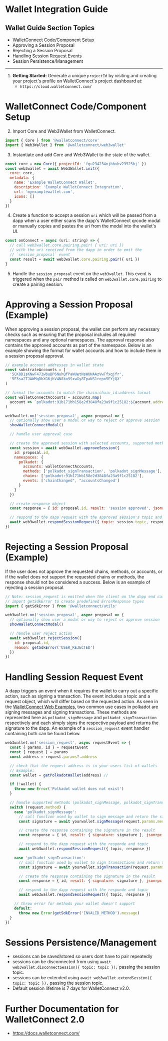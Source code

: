 # Wallet Integration Guide

## Wallet Guide Section Topics

- WalletConnect Code/Component Setup
- Approving a Session Proposal
- Rejecting a Session Proposal
- Handling Session Request Events
- Session Persistence/Management

---

1. **Getting Started:** Generate a unique `projectId` by visiting and creating your project's profile on WalletConnect's project dashboard at:
   - `https://cloud.walletconnect.com/`

# WalletConnect Code/Component Setup

2. Import Core and Web3Wallet from WalletConnect.

```js
import { Core } from '@walletconnect/core'
import { Web3Wallet } from '@walletconnect/web3wallet'
```

3. Instantiate and add Core and Web3Wallet to the state of the wallet.

```js
const core = new Core({ projectId: 'fgu234234njbhvhv23525bj' })
const web3wallet = await Web3Wallet.init({
  core: core,
  metadata: {
    name: 'Example WalletConnect Wallet',
    description: 'Example WalletConnect Integration',
    url: 'myexamplewallet.com',
    icons: []
  }
})
```

4. Create a function to accept a session `uri` which will be passed from a dapp when a user either scans the dapp's WalletConnect qrcode modal or manually copies and pastes the uri from the modal into the wallet's UI.

```js
const onConnect = async (uri: string) => {
  // call web3wallet.core.pairing.pair( { uri: uri })
  // with the uri received from the dapp in order to emit the
  // `session_proposal` event
  const result = await web3wallet.core.pairing.pair({ uri })
}
```

5. Handle the `session_proposal` event on the `web3wallet`. This event is triggered when the `pair` method is called on `web3wallet.core.pairing` to create a pairing session.

# Approving a Session Proposal (Example)

When approving a session proposal, the wallet can perform any necessary checks such as ensuring that the proposal includes all required namespaces and any optional namespaces. The approval response also contains the approved accounts as part of the namespace. Below is an example showing the format for wallet accounts and how to include them in a session proposal approval.

```js
// example account addresses in wallet state
const substrateAccounts = [
  '5CK8D1sKNwF473wbuBP6NuhQfPaWUetNsWUNAAzVwTfxqjfr',
  '5F3sa2TJAWMqDhXG6jhV4N8ko9SxwGy8TpaNS1repo5EYjQX'
]

// format the accounts to match the chain:chain_id:address format
const walletConnectAccounts = accounts.map(
  account => `polkadot:91b171bb158e2d3848fa23a9f1c25182:${account.address}`
)

web3wallet.on('session_proposal', async proposal => {
  // optionally show user a modal or way to reject or approve session
  showWalletConnectModal()

  // handle user approval case

  // create the approved session with selected accounts, supported methods, chains and events for your wallet
  const session = await web3wallet.approveSession({
    id: proposal.id,
    namespaces: {
      polkadot: {
        accounts: walletConnectAccounts,
        methods: ['polkadot_signTransaction', 'polkadot_signMessage'],
        chains: ['polkadot:91b171bb158e2d3848fa23a9f1c25182'],
        events: ['chainChanged", "accountsChanged']
      }
    }
  })

  // create response object
  const response = { id: proposal.id, result: 'session approved', jsonrpc: '2.0' }

  // respond to the dapp request with the approved session's topic and response
  await web3wallet.respondSessionRequest({ topic: session.topic, response })
})
```

# Rejecting a Session Proposal (Example)

If the user does not approve the requested chains, methods, or accounts, or if the wallet does not support the requested chains or methods, the response should not be considered a success. Below is an example of rejecting a session proposal.

```js
// Note: session_request is emitted when the client on the dapp end calls the request method
// import getSdkError to create predefined ErrorResponse types
import { getSdkError } from '@walletconnect/utils'

web3wallet.on('session_proposal', async proposal => {
  // optionally show user a modal or way to reject or approve session
  showWalletConnectModal()

  // handle user reject action
  await web3wallet.rejectSession({
    id: proposal.id,
    reason: getSdkError('USER_REJECTED')
  })
})
```

# Handling Session Request Event

A dapp triggers an event when it requires the wallet to carry out a specific action, such as signing a transaction. The event includes a topic and a request object, which will differ based on the requested action. As seen in the [WalletConnect Web Examples](https://github.com/WalletConnect/web-examples/blob/main/wallets/react-wallet-v2/src/lib/PolkadotLib.ts), two common use cases in polkadot are signing messages and signing transactions. These methods are represented here as `polkadot_signMessage` and `polkadot_signTransaction` respectively and each simply signs the respective payload and returns the signature to the dapp. An example of a `session_request` event handler containing both can be found below.

```js
web3wallet.on('session_request', async requestEvent => {
  const { params, id } = requestEvent
  const { request } = params
  const address = request.params?.address

  // check that the request address is in your users list of wallets
  // Example:
  const wallet = getPolkadotWallet(address) //

  if (!wallet) {
    throw new Error('Polkadot wallet does not exist')
  }

  // handle supported methods (polkadot_signMessage, polkadot_signTransaction)
  switch (request.method) {
    case 'polkadot_signMessage':
      // call function used by wallet to sign message and return the signature
      const signature = await yourwallet.signMessage(request.params.message)

      // create the response containing the signature in the result
      const response = { id, result: { signature: signature }, jsonrpc: '2.0' }

      // respond to the dapp request with the responde and topic
      await web3wallet.respondSessionRequest({ topic, response })

    case 'polkadot_signTransaction':
      // call function used by wallet to sign transactions and return the signature
      const signature = await yourwallet.signTransaction(request.params.transactionPayload)

      // create the response containing the signature in the result
      const response = { id, result: { signature: signature }, jsonrpc: '2.0' }

      // respond to the dapp request with the responde and topic
      await web3wallet.respondSessionRequest({ topic, response })

    // throw error for methods your wallet doesn't support
    default:
      throw new Error(getSdkError('INVALID_METHOD').message)
  }
})
```

# Sessions Persistence/Management

- sessions can be saved/stored so users dont have to pair repeatedly
- sessions can be disconnected from using `await web3wallet.disconnectSession({ topic: topic });` passing the session topic.
- sessions can be extended using `await web3wallet.extendSession({ topic: topic });` passing the session topic.
- Default session lifetime is 7 days for WalletConnect v2.0.

# Further Documentation for WalletConnect 2.0

- https://docs.walletconnect.com/
